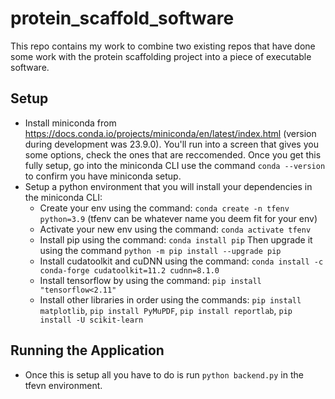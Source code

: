 # protein_scaffold_software
This repo contains my work to combine two existing repos that have done some work with the protein scaffolding project into a piece of executable software.

## Setup
* Install miniconda from https://docs.conda.io/projects/miniconda/en/latest/index.html (version during development was 23.9.0). You'll run into a screen that gives you some options, check the ones that are reccomended. Once you get this fully setup, go into the miniconda CLI use the command ```conda --version``` to confirm you have miniconda setup.
* Setup a python environment that you will install your dependencies in the miniconda CLI:
  - Create your env using the command: ```conda create -n tfenv python=3.9``` (tfenv can be whatever name you deem fit for your env)
  - Activate your new env using the command: ```conda activate tfenv```
  - Install pip using the command: ```conda install pip``` Then upgrade it using the command ```python -m pip install --upgrade pip```
  - Install cudatoolkit and cuDNN using the command: ```conda install -c conda-forge cudatoolkit=11.2 cudnn=8.1.0```
  - Install tensorflow by using the command: ```pip install "tensorflow<2.11"```
  - Install other libraries in order using the commands: ```pip install matplotlib```, ```pip install PyMuPDF```, ```pip install reportlab```, ```pip install -U scikit-learn```

## Running the Application
* Once this is setup all you have to do is run ```python backend.py``` in the tfevn environment.
